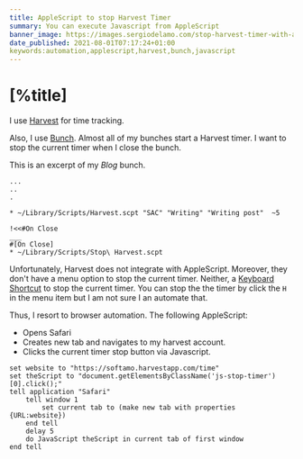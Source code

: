 ```yaml
---
title: AppleScript to stop Harvest Timer
summary: You can execute Javascript from AppleScript
banner_image: https://images.sergiodelamo.com/stop-harvest-timer-with-applescript.png
date_published: 2021-08-01T07:17:24+01:00
keywords:automation,applescript,harvest,bunch,javascript
---
```


# [%title]

I use [Harvest](https://harvestapp.com) for time tracking. 

Also, I use [Bunch](https://bunchapp.co). Almost all of my bunches start a Harvest timer. I want to stop the current timer when I close the bunch.

This is an excerpt of my _Blog_ bunch. 

```
...
..
.

* ~/Library/Scripts/Harvest.scpt "SAC" "Writing" "Writing post"  ~5

!<<#On Close
___
#[On Close]
* ~/Library/Scripts/Stop\ Harvest.scpt
```

Unfortunately, Harvest does not integrate with AppleScript. Moreover, they don't have a menu option to stop the current timer. Neither, a [Keyboard Shortcut](https://support.getharvest.com/hc/en-us/articles/360048180272-Mac-App-Keyboard-Shortcuts) to stop the current timer. You can stop the the timer by click the `H` in the menu item but I am not sure I an automate that. 

Thus, I resort to browser automation. The following AppleScript:

- Opens Safari
- Creates new tab and navigates to my harvest account. 
- Clicks the current timer stop button via Javascript. 
 
```applescript
set website to "https://softamo.harvestapp.com/time"
set theScript to "document.getElementsByClassName('js-stop-timer')[0].click();"
tell application "Safari"
    tell window 1
        set current tab to (make new tab with properties {URL:website})
    end tell
    delay 5
    do JavaScript theScript in current tab of first window
end tell
```